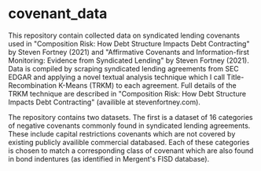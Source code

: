# covenant_data

This repository contain collected data on syndicated lending covenants used in "Composition Risk: How Debt Structure Impacts Debt Contracting" by Steven Fortney (2021) and "Affirmative Covenants and Information-first Monitoring: Evidence from Syndicated Lending" by Steven Fortney (2021). Data is compiled by scraping syndicated lending agreements from SEC EDGAR and applying a novel textual analysis technique which I call Title-Recombination K-Means (TRKM) to each agreement. Full details of the TRKM technique are described in "Composition Risk: How Debt Structure Impacts Debt Contracting" (availible at stevenfortney.com). 

The repository contains two datasets. The first is a dataset of 16 categories of negative covenants commonly found in syndicated lending agreements. These include capital restrictions covenants which are not covered by existing publicly availible commercial databased. Each of these categories is chosen to match a corresponding class of covenant which are also found in bond indentures (as identified in Mergent's FISD database).   

